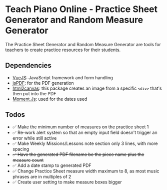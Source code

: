# Teach Piano Online - Practice Sheet Generator and Random Measure Generator
The Practice Sheet Generator and Random Measure Generator are tools for teachers to create practice resources for their students.

## Dependencies
- [VueJS](https://www.vuejs.org): JavaScript framework and form handling
- [jsPDF](https://github.com/MrRio/jsPDF): for the PDF generation
- [html2canvas](https://github.com/niklasvh/html2canvas): this package creates an image from a specific ```<div>``` that's then put into the PDF
- [Moment.Js](https://github.com/moment/moment): used for the dates used

## Todos
- ✅ Make the minimum number of measures on the practice sheet 1
- ✅ Re-work alert system so that an empty input field doesn't trigger an error while still active
- ✅ Make Weekly Missions/Lessons note section only 3 lines, with more spacing
- ~~✅ Have the generated PDF filename be the piece name plus the measure count~~
- ✅ Add a date stamp to generated PDF
- ✅ Change Practice Sheet measure width maximum to 8, as most music phrases are in multiples of 2
- ✅ Create user setting to make measure boxes bigger